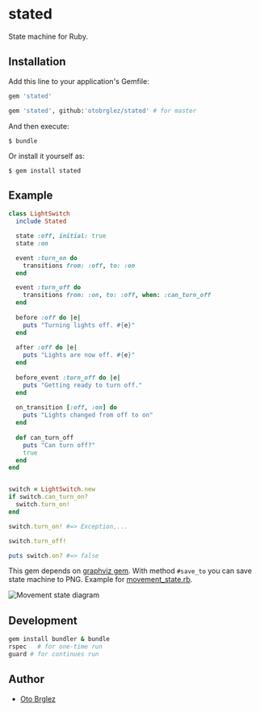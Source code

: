 # stated

State machine for Ruby.

## Installation

Add this line to your application's Gemfile:

```ruby
gem 'stated'

gem 'stated', github:'otobrglez/stated' # for master
```

And then execute:

    $ bundle

Or install it yourself as:

    $ gem install stated

## Example

```ruby
class LightSwitch
  include Stated

  state :off, initial: true
  state :on

  event :turn_on do
    transitions from: :off, to: :on
  end

  event :turn_off do
    transitions from: :on, to: :off, when: :can_turn_off
  end
  
  before :off do |e|
    puts "Turning lights off. #{e}"
  end
  
  after :off do |e|
    puts "Lights are now off. #{e}"
  end
  
  before_event :turn_off do |e|
    puts "Getting ready to turn off."
  end
  
  on_transition [:off, :on] do
    puts "Lights changed from off to on"
  end
  
  def can_turn_off
    puts "Can turn off?"
    true
  end
end


switch = LightSwitch.new
if switch.can_turn_on?
  switch.turn_on!
end

switch.turn_on! #=> Exception,...

switch.turn_off!

puts switch.on? #=> false
```

This gem depends on [graphviz gem][graphviz]. With method `#save_to` you can save state machine to PNG. Example for [movement_state.rb](spec/movement_state.png).

![Movement state diagram](doc/movement_state.png)

## Development

```bash
gem install bundler & bundle
rspec	# for one-time run
guard # for continues run
```

## Author

- [Oto Brglez](https://github.com/otobrglez)

[graphviz]:http://www.rubydoc.info/gems/graphviz 